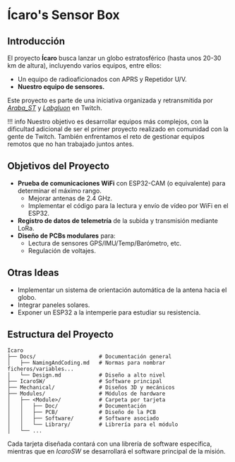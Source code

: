 # Ícaro's Sensor Box

## Introducción
El proyecto **Ícaro** busca lanzar un globo estratosférico (hasta unos 20-30 km de altura), incluyendo varios equipos, entre ellos:
- Un equipo de radioaficionados con APRS y Repetidor U/V.
- **Nuestro equipo de sensores.**

Este proyecto es parte de una iniciativa organizada y retransmitida por _[Araba_ST](https://twitch.com/Araba_ST)_ y _[Labgluon](https://www.twitch.tv/labgluon)_ en Twitch.

!!! info
    Nuestro objetivo es desarrollar equipos más complejos, con la dificultad adicional de ser el primer proyecto realizado en comunidad con la gente de Twitch. También enfrentamos el reto de gestionar equipos remotos que no han trabajado juntos antes.

## Objetivos del Proyecto

- **Prueba de comunicaciones WiFi** con ESP32-CAM (o equivalente) para determinar el máximo rango.
  - Mejorar antenas de 2.4 GHz.
  - Implementar el código para la lectura y envío de vídeo por WiFi en el ESP32.
- **Registro de datos de telemetría** de la subida y transmisión mediante LoRa.
- **Diseño de PCBs modulares** para:
  - Lectura de sensores GPS/IMU/Temp/Barómetro, etc.
  - Regulación de voltajes.

## Otras Ideas

- Implementar un sistema de orientación automática de la antena hacia el globo.
- Integrar paneles solares.
- Exponer un ESP32 a la intemperie para estudiar su resistencia.

## Estructura del Proyecto

```plaintext
Icaro
├── Docs/                    # Documentación general
│   ├── NamingAndCoding.md   # Normas para nombrar ficheros/variables...
│   └── Design.md            # Diseño a alto nivel
├── IcaroSW/                 # Software principal
├── Mechanical/              # Diseños 3D y mecánicos
├── Modules/                 # Módulos de hardware
│   ├── <Module>/            # Carpeta por tarjeta
│   │   ├── Doc/             # Documentación
│   │   ├── PCB/             # Diseño de la PCB
│   │   ├── Software/        # Software asociado
│   │   └── Library/         # Librería para el módulo
│   └── ...
```
Cada tarjeta diseñada contará con una librería de software específica, mientras que en _IcaroSW_ se desarrollará el software principal de la misión.
